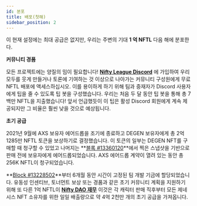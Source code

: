 ```yaml
---
id: 분포
title: 배포(첫해)
sidebar_position: 2
---
```


이 현재 설정에는 최대 공급은 없지만, 우리는 주변의 기대 **1 억 NFTL** 다음 해에 분포한다.

**커뮤니티 경품**

모든 프로젝트에는 양질의 밈이 필요합니다! **[Nifty League Discord](https://discord.gg/niftyleague)** 에 가입하여 우리 모두를 웃게 만들거나 토론에 기여하는 것 이상으로 나아가는 커뮤니티 구성원에게 무료 NFTL 배포에 액세스하십시오. 이를 용이하게 하기 위해 팀과 중재자가 Discord 사용자에게 팁을 줄 수 있도록 팁 봇을 구성했습니다. 우리는 처음 두 달 동안 팁 봇을 통해 총 7백만 NFTL을 지출했습니다! 앞서 언급했듯이 이 팁은 활성 Discord 회원에게 계속 제공되지만 그 비율은 훨씬 낮을 것으로 예상됩니다.

**초기 공급**

2021년 9월에 AXS 보유자 에어드롭을 조기에 종료하고 DEGEN 보유자에게 총 2억 1285만 NFTL 토큰을 보상하기로 결정했습니다. 이 토큰의 일부는 DEGEN NFT를 구매할 때 청구할 수 있었고 나머지는 **[블록 #13360120](https://etherscan.io/block/13360120)**에서 찍은 스냅샷을 기반으로 판매 전에 보유자에게 에어드롭되었습니다. AXS 에어드롭 계약이 열려 있는 동안 총 256K NFTL이 청구되었습니다.

**[Block #13228502](https://etherscan.io/tx/0x3649b00464903b78608f8de9308aec339ecd7446f1dc2de26a9913d2d5468ecf)**부터 6개월 동안 시간이 고정된 팀 개발 기금에 할당되었습니다. 유동성 인센티브, 토너먼트 보상 또는 경품과 같은 초기 커뮤니티 계획을 지원하기 위해 또 다른 1억 NFTL이 **[Nifty DAO 재무](https://etherscan.io/address/0xd06ae6fb7eade890f3e295d69a6679380c9456c1)** 이것은 각 캐릭터 판매 직후부터 모든 제네시스 NFT 소유자를 위한 일일 배출량으로 약 4억 2천만 개의 초기 공급을 가져옵니다.
